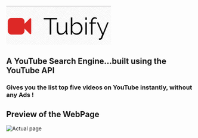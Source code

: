 ![logo](img/tubify1.jpg)
## A YouTube Search Engine...built using the YouTube API
### Gives you the list top five videos on YouTube instantly, without any Ads !

## Preview of the WebPage

![Actual page](https://snag.gy/VRe3NU.jpg)

